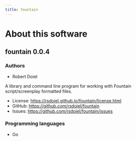 ```yaml
---
title: fountain
---
```


About this software
===================

fountain 0.0.4
----------------

### Authors

- Robert Doiel

A library and command line program for working with Fountain
script/screenplay formatted files.


- License: https://rsdoiel.github.io/fountain/license.html
- GitHub: https://github.com/rsdoiel/fountain
- Issues: https://github.com/rsdoiel/fountain/issues


### Programming languages

- Go



